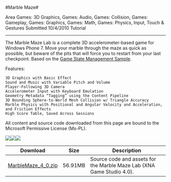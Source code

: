 #Marble Maze#

Area
Games: 3D Graphics, Games: Audio, Games: Collision, Games: Gameplay, Games: Graphics, Games: Math, Games: Physics, Input, Touch & Gestures
Submitted
10/4/2010
Tutorial

---

The Marble Maze Lab is a complete 3D accelerometer-based game for Windows Phone 7. Move your marble through the maze as quick as possible, but beware of the pits that will force you to restart from your last checkpoint. Based on the [Game State Management Sample](https://github.com/nkast/XNAGameStudio/tree/master/Samples/Game-State-Management/).

Features:

    3D Graphics with Basic Effect
    Sound and Music with Variable Pitch and Volume
    Player-Following 3D Camera
    Accelerometer Input with Keyboard Emulation
    Geometry Metadata “Tagging” using the Content Pipeline
    3D Bounding Sphere-to-World Mesh Collision w/ Triangle Accuracy
    Marble Physics with Positional and Angular Velocity and Acceleration, and Friction Effects
    High Score Table, Saved Across Sessions


All content and source code downloaded from this page are bound to the Microsoft Permissive License (Ms-PL).

		
![](https://github.com/nkast/XNAGameStudio/blob/master/Images/marblemaze0.png)![](https://github.com/nkast/XNAGameStudio/blob/master/Images/marblemaze1.png)![](https://github.com/nkast/XNAGameStudio/blob/master/Images/marblemaze2.png)
 

 
Download | Size | Description
---|---|---|
[MarbleMaze_4_0.zip](https://github.com/nkast/XNAGameStudio/blob/master/Samples/MarbleMaze_4_0.zip?raw=true) | 56.91MB | Source code and assets for the Marble Maze Lab (XNA Game Studio 4.0). 
